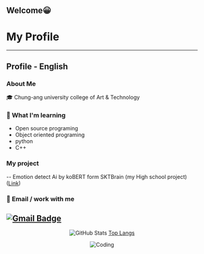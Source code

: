 ## Welcome😀
# My Profile
---
## Profile - English
### About Me
🎓 Chung-ang university college of Art & Technology
### 📖 What I'm learning
- Open source programing
- Object oriented programing
- python
- C++
### My project
-- Emotion detect Ai by koBERT form SKTBrain (my High school project) ([Link](https://github.com/dltkddn050602/kobert_emotion))
### 💌 Email / work with me
  [![Gmail Badge](https://img.shields.io/badge/Gmail-d14836?style=flat-square&logo=Gmail&logoColor=white&link=mailto:sangwoolee.1000@gmail.com)](mailto:sangwoolee.1000@gmail.com)
---

<div align=center>
  
![GitHub Stats](https://github-readme-stats.vercel.app/api?username=dltkddn050602&show_icons=true&theme=radical)
[Top Langs](https://github-readme-stats.vercel.app/api/top-langs/?username=dltkddn050602&layout=compact)

![Coding](https://media1.tenor.com/m/i3lImBg2UEQAAAAd/scaler-create-impact.gif)
</div>

<!--
**dltkddn050602/dltkddn050602** is a ✨ _special_ ✨ repository because its `README.md` (this file) appears on your GitHub profile.

Here are some ideas to get you started:

- 🔭 I’m currently working on ...
- 🌱 I’m currently learning ...
- 👯 I’m looking to collaborate on ...
- 🤔 I’m looking for help with ...
- 💬 Ask me about ...
- 📫 How to reach me: ...
- 😄 Pronouns: ...
- ⚡ Fun fact: ...
-->
